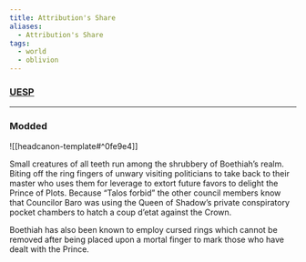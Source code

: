 ```yaml
---
title: Attribution's Share
aliases:
  - Attribution's Share
tags:
  - world
  - oblivion
---
```

### [UESP](https://en.uesp.net/wiki/Lore:Attribution%27s_Share)

***
### Modded
![[headcanon-template#^0fe9e4]]

Small creatures of all teeth run among the shrubbery of Boethiah’s realm. Biting off the ring fingers of unwary visiting politicians to take back to their master who uses them for leverage to extort future favors to delight the Prince of Plots. Because “Talos forbid” the other council members know that Councilor Baro was using the Queen of Shadow’s private conspiratory pocket chambers to hatch a coup d’etat against the Crown.

Boethiah has also been known to employ cursed rings which cannot be removed after being placed upon a mortal finger to mark those who have dealt with the Prince.